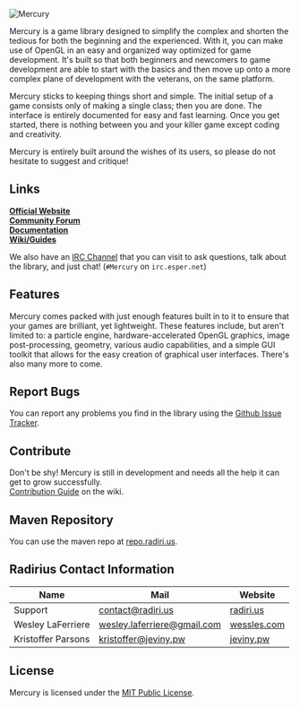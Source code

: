 ![Mercury](http://jeviny.pw/junk/MercuryLogoOctober2014.png)  

Mercury is a game library designed to simplify the complex and shorten the tedious for both the beginning and the experienced. With it, you can make use of OpenGL in an easy and organized way optimized for game development. It's built so that both beginners and newcomers to game development are able to start with the basics and then move up onto a more complex plane of development with the veterans, on the same platform.  

Mercury sticks to keeping things short and simple. The initial setup of a game consists only of making a single class; then you are done. The interface is entirely documented for easy and fast learning. Once you get started, there is nothing between you and your killer game except coding and creativity. 

Mercury is entirely built around the wishes of its users, so please do not hesitate to suggest and critique!

## Links
**[Official Website](http://mercurylib.com/)**  
**[Community Forum](http://mercurylib.com/forum)**  
**[Documentation](http://htmlpreview.github.io/?https://raw.githubusercontent.com/Radirius/Mercury/master/Project/target/site/apidocs/index.html)**  
**[Wiki/Guides](https://github.com/Radirius/Mercury/wiki/)**  

We also have an [IRC Channel](http://webchat.esper.net/?channels=#Mercury) that you can visit to ask questions, talk about the library, and just chat! (`#Mercury` on `irc.esper.net`)

## Features
Mercury comes packed with just enough features built in to it to ensure that your games are brilliant, yet lightweight. These features include, but aren't limited to: a particle engine, hardware-accelerated OpenGL graphics, image post-processing, geometry, various audio capabilities, and a simple GUI toolkit that allows for the easy creation of graphical user interfaces. There's also many more to come.

## Report Bugs
You can report any problems you find in the library using the [Github Issue Tracker](https://github.com/Radirius/Mercury/issues).

## Contribute
Don't be shy! Mercury is still in development and needs all the help it can get to grow successfully.  
[Contribution Guide](https://github.com/Radirius/Mercury/wiki/Contribution-Guide) on the wiki.

## Maven Repository
You can use the maven repo at [repo.radiri.us](http://repo.radiri.us/com/radirius/mercury/Mercury/).

## Radirius Contact Information
| Name                   | Mail                            | Website                                 |
|------------------------|---------------------------------|-----------------------------------------|
| Support                | contact@radiri.us               | [radiri.us](http://radiri.us/)          |
| Wesley LaFerriere      | wesley.laferriere@gmail.com     | [wessles.com](http://wessles.com/)      |
| Kristoffer Parsons     | kristoffer@jeviny.pw            | [jeviny.pw](http://jeviny.pw/)          |

## License
Mercury is licensed under the [MIT Public License](http://opensource.org/licenses/MIT).
